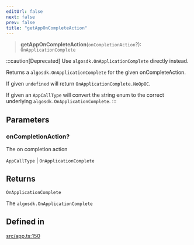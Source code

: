 ```yaml
---
editUrl: false
next: false
prev: false
title: "getAppOnCompleteAction"
---
```


> **getAppOnCompleteAction**(`onCompletionAction`?): `OnApplicationComplete`

:::caution[Deprecated]
Use `algosdk.OnApplicationComplete` directly instead.

Returns a `algosdk.OnApplicationComplete` for the given onCompleteAction.

If given `undefined` will return `OnApplicationComplete.NoOpOC`.

If given an `AppCallType` will convert the string enum to the correct underlying `algosdk.OnApplicationComplete`.
:::

## Parameters

### onCompletionAction?

The on completion action

`AppCallType` | `OnApplicationComplete`

## Returns

`OnApplicationComplete`

The `algosdk.OnApplicationComplete`

## Defined in

[src/app.ts:150](https://github.com/algorandfoundation/algokit-utils-ts/blob/87156fe9637eca52c0bc9e840c5804088cb40974/src/app.ts#L150)
